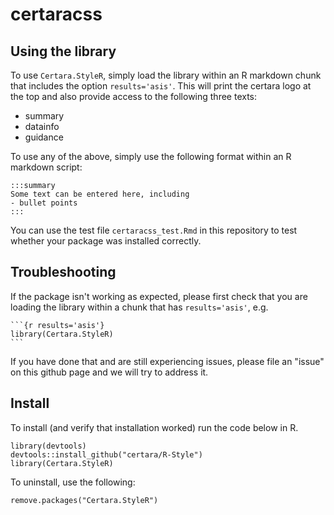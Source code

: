 # certaracss

## Using the library

To use `Certara.StyleR`, simply load the library within an R markdown chunk that includes the option `results='asis'`. 
This will print the certara logo at the top and also provide access to the following three texts:

- summary
- datainfo
- guidance

To use any of the above, simply use the following format within an R markdown script:

```
:::summary
Some text can be entered here, including
- bullet points
:::
```

You can use the test file `certaracss_test.Rmd` in this repository to test whether your package was installed correctly.

## Troubleshooting

If the package isn't working as expected, please first check that you are loading the library within a chunk that has `results='asis'`, e.g.

````
```{r results='asis'}
library(Certara.StyleR)
```
````

If you have done that and are still experiencing issues, please file an "issue" on this github page and we will try to address it.

## Install

To install (and verify that installation worked) run the code below in R.

```
library(devtools)
devtools::install_github("certara/R-Style")
library(Certara.StyleR)
```

To uninstall, use the following:

```
remove.packages("Certara.StyleR")
```
